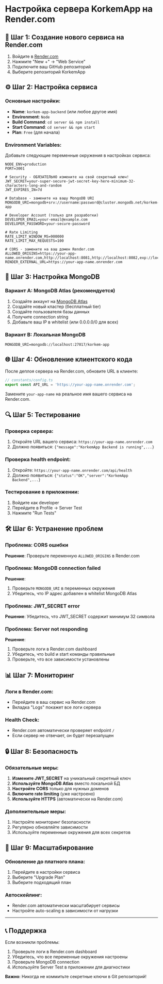 # Настройка сервера KorkemApp на Render.com

## 🚀 Шаг 1: Создание нового сервиса на Render.com

1. Войдите в [Render.com](https://render.com)
2. Нажмите "New +" → "Web Service"
3. Подключите ваш GitHub репозиторий
4. Выберите репозиторий KorkemApp

## ⚙️ Шаг 2: Настройка сервиса

### Основные настройки:
- **Name**: `korkem-app-backend` (или любое другое имя)
- **Environment**: `Node`
- **Build Command**: `cd server && npm install`
- **Start Command**: `cd server && npm start`
- **Plan**: `Free` (для начала)

### Environment Variables:
Добавьте следующие переменные окружения в настройках сервиса:

```env
NODE_ENV=production
PORT=3001

# Security - ОБЯЗАТЕЛЬНО измените на свой секретный ключ!
JWT_SECRET=your-super-secure-jwt-secret-key-here-minimum-32-characters-long-and-random
JWT_EXPIRES_IN=7d

# Database - замените на вашу MongoDB URI
MONGODB_URI=mongodb+srv://username:password@cluster.mongodb.net/korkem-app

# Developer Account (только для разработки)
DEVELOPER_EMAIL=your-email@example.com
DEVELOPER_PASSWORD=your-secure-password

# Rate Limiting
RATE_LIMIT_WINDOW_MS=900000
RATE_LIMIT_MAX_REQUESTS=100

# CORS - замените на ваш домен Render.com
ALLOWED_ORIGINS=https://your-app-name.onrender.com,http://localhost:8081,http://localhost:8082,exp://localhost:8081
RENDER_EXTERNAL_URL=https://your-app-name.onrender.com
```

## 🔧 Шаг 3: Настройка MongoDB

### Вариант A: MongoDB Atlas (рекомендуется)
1. Создайте аккаунт на [MongoDB Atlas](https://www.mongodb.com/atlas)
2. Создайте новый кластер (бесплатный tier)
3. Создайте пользователя базы данных
4. Получите connection string
5. Добавьте ваш IP в whitelist (или 0.0.0.0/0 для всех)

### Вариант B: Локальная MongoDB
```env
MONGODB_URI=mongodb://localhost:27017/korkem-app
```

## 🌐 Шаг 4: Обновление клиентского кода

После деплоя сервера на Render.com, обновите URL в клиенте:

```typescript
// constants/config.ts
export const API_URL = 'https://your-app-name.onrender.com';
```

Замените `your-app-name` на реальное имя вашего сервиса на Render.com.

## 🔍 Шаг 5: Тестирование

### Проверка сервера:
1. Откройте URL вашего сервиса: `https://your-app-name.onrender.com`
2. Должно появиться: `{"message":"KorkemApp Backend is running",...}`

### Проверка health endpoint:
1. Откройте: `https://your-app-name.onrender.com/api/health`
2. Должно появиться: `{"status":"OK","server":"KorkemApp Backend",...}`

### Тестирование в приложении:
1. Войдите как developer
2. Перейдите в Profile → Server Test
3. Нажмите "Run Tests"

## 🛠️ Шаг 6: Устранение проблем

### Проблема: CORS ошибки
**Решение**: Проверьте переменную `ALLOWED_ORIGINS` в Render.com

### Проблема: MongoDB connection failed
**Решение**: 
1. Проверьте `MONGODB_URI` в переменных окружения
2. Убедитесь, что IP адрес добавлен в whitelist MongoDB Atlas

### Проблема: JWT_SECRET error
**Решение**: Убедитесь, что JWT_SECRET содержит минимум 32 символа

### Проблема: Server not responding
**Решение**:
1. Проверьте логи в Render.com dashboard
2. Убедитесь, что build и start команды правильные
3. Проверьте, что все зависимости установлены

## 📊 Шаг 7: Мониторинг

### Логи в Render.com:
- Перейдите в ваш сервис на Render.com
- Вкладка "Logs" покажет все логи сервера

### Health Check:
- Render.com автоматически проверяет endpoint `/`
- Если сервер не отвечает, он будет перезапущен

## 🔒 Шаг 8: Безопасность

### Обязательные меры:
1. **Измените JWT_SECRET** на уникальный секретный ключ
2. **Используйте MongoDB Atlas** вместо локальной БД
3. **Настройте CORS** только для нужных доменов
4. **Включите rate limiting** (уже настроено)
5. **Используйте HTTPS** (автоматически на Render.com)

### Дополнительные меры:
1. Настройте мониторинг безопасности
2. Регулярно обновляйте зависимости
3. Используйте переменные окружения для всех секретов

## 🚀 Шаг 9: Масштабирование

### Обновление до платного плана:
1. Перейдите в настройки сервиса
2. Выберите "Upgrade Plan"
3. Выберите подходящий план

### Автоскейлинг:
- Render.com автоматически масштабирует сервисы
- Настройте auto-scaling в зависимости от нагрузки

---

## 📞 Поддержка

Если возникли проблемы:
1. Проверьте логи в Render.com dashboard
2. Убедитесь, что все переменные окружения настроены
3. Проверьте MongoDB connection
4. Используйте Server Test в приложении для диагностики

**Важно**: Никогда не коммитьте секретные ключи в Git репозиторий! 